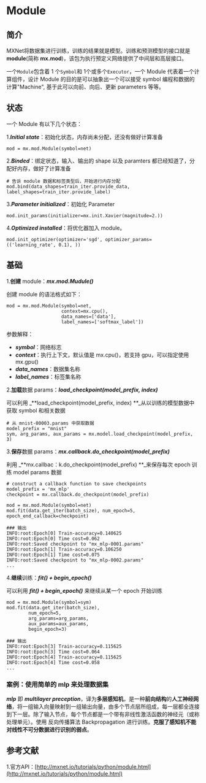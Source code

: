 # Module

## 简介

MXNet将数据集进行训练，训练的结果就是模型。训练和预测模型的接口就是 **module**\(简称 **mx.mod**\)，该包为执行预定义网络提供了中间层和高层接口。

一个`Module`包含着 1 个`Symbol`和 1个或多个`Executor`，一个 Module 代表着一个计算组件，设计 Module 的目的是可以抽象出一个可以接受 symbol 编程和数据的计算"Machine", 基于此可以向前、向后、更新 parameters 等等。

## 状态

一个 Module 有以下几个状态：

1._**Initial state**_：初始化状态，内存尚未分配，还没有做好计算准备

```
mod = mx.mod.Module(symbol=net)
```

2._**Binded**_：绑定状态，输入、输出的 shape 以及 paramters 都已经知道了，分配好内存，做好了计算准备

```
# 告诉 module 数据和标签类型后，开始进行内存分配
mod.bind(data_shapes=train_iter.provide_data, label_shapes=train_iter.provide_label)
```

3._**Parameter initialized**_：初始化 Parameter

```
mod.init_params(initializer=mx.init.Xavier(magnitude=2.))
```

4._**Optimized installed**_：将优化器加入 module。

```
mod.init_optimizer(optimizer='sgd', optimizer_params=(('learning_rate', 0.1), ))
```

## 基础

1.**创建** module：_**mx.mod.Mudule\(\)**_

创建 module 的语法格式如下：

```
mod = mx.mod.Module(symbol=net,
                    context=mx.cpu(),
                    data_names=['data'],
                    label_names=['softmax_label'])
```

参数解释：

* _**symbol**_：网络标志
* _**context**_：执行上下文，默认值是 mx.cpu\(\)，若支持 gpu，可以指定使用 mx.gpu\(\)
* _**data\_names**_：数据集名称
* _**label\_names**_：标签集名称

2.**加载**数据 params：_**load\_checkpoint\(model\_prefix, index\)**_

可以利用 _**load\_checkpoint\(model\_prefix, index\) **_从以训练的模型数据中获取 symbol 和相关数据

```
# 从 mnist-00003.params 中获取数据
model_prefix = "mnist"
sym, arg_params, aux_params = mx.model.load_checkpoint(model_prefix, 3)
```

3.**保存**数据 params：_**mx.callback.do\_checkpoint\(model\_prefix\)**_

利用 _**mx.callbac：k.do\_checkpoint\(model\_prefix\) **_来保存每次 epoch 训练 model params 数据

```
# construct a callback function to save checkpoints
model_prefix = 'mx_mlp'
checkpoint = mx.callback.do_checkpoint(model_prefix)

mod = mx.mod.Module(symbol=net)
mod.fit(data.get_iter(batch_size), num_epoch=5, epoch_end_callback=checkpoint)

### 输出
INFO:root:Epoch[0] Train-accuracy=0.140625
INFO:root:Epoch[0] Time cost=0.062
INFO:root:Saved checkpoint to "mx_mlp-0001.params"
INFO:root:Epoch[1] Train-accuracy=0.106250
INFO:root:Epoch[1] Time cost=0.075
INFO:root:Saved checkpoint to "mx_mlp-0002.params"
...
```

4.**继续**训练：_**fit\(\) + begin\_epoch\(\)**_

可以利用 _**fit\(\) + begin\_epoch\(\)**_ 来继续从某一个 epoch 开始训练

```
mod = mx.mod.Module(symbol=sym)
mod.fit(data.get_iter(batch_size),
        num_epoch=5,
        arg_params=arg_params,
        aux_params=aux_params,
        begin_epoch=3)

### 输出
INFO:root:Epoch[3] Train-accuracy=0.115625
INFO:root:Epoch[3] Time cost=0.064
INFO:root:Epoch[4] Train-accuracy=0.115625
INFO:root:Epoch[4] Time cost=0.058
...
```

### 案例：使用简单的 mlp 来处理数据集

_**mlp**_ 即 _**multilayer preception**_，译为**多层感知机**，是一种**前向结构**的**人工神经网络**，将一组输入向量映射到一组输出向量，由多个节点层所组成，每一层都全连接到下一层。除了输入节点，每个节点都是一个带有非线性激活函数的神经元（或称处理单元）。使用 反向传播算法 Backpropagation 进行训练。**克服了感知机不能对线性不可分数据进行识别的弱点**。

## 参考文献
1.官方API：[http://mxnet.io/tutorials/python/module.html](http://mxnet.io/tutorials/python/module.html)